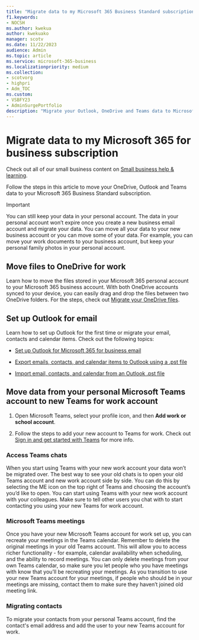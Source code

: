 ```yaml
---
title: "Migrate data to my Microsoft 365 Business Standard subscription"
f1.keywords:
- NOCSH
ms.author: kwekua
author: kwekuako
manager: scotv
ms.date: 11/22/2023
audience: Admin
ms.topic: article
ms.service: microsoft-365-business
ms.localizationpriority: medium
ms.collection: 
- scotvorg
- highpri
- Adm_TOC
ms.custom: 
- VSBFY23
- AdminSurgePortfolio
description: "Migrate your Outlook, OneDrive and Teams data to Microsoft 365 Business Standard"
---
```


# Migrate data to my Microsoft 365 for business subscription

Check out all of our small business content on [Small business help & learning](https://go.microsoft.com/fwlink/?linkid=2224585).

Follow the steps in this article to move your OneDrive, Outlook and Teams data to your Microsoft 365 Business Standard subscription.

> [!IMPORTANT]
> You can still keep your data in your personal account. The data in your personal account won’t expire once you create a new business email account and migrate your data. You can move all your data to your new business account or you can move some of your data. For example, you can move your work documents to your business account, but keep your personal family photos in your personal account.

## Move files to OneDrive for work

Learn how to move the files stored in your Microsoft 365 personal account to your Microsoft 365 business account. With both OneDrive accounts synced to your device, you can easily drag and drop the files between two OneDrive folders. For the steps, check out [Migrate your OneDrive files](https://support.microsoft.com/office/7fb28cad-7e25-451f-8b4b-2d1a71e5c0e9).

## Set up Outlook for email

Learn how to set up Outlook for the first time or migrate your email, contacts and calendar items. Check out the following topics:

- [Set up Outlook for Microsoft 365 for business email](../setup/setup-outlook.md)

- [Export emails, contacts, and calendar items to Outlook using a .pst file](https://support.microsoft.com/office/14252b52-3075-4e9b-be4e-ff9ef1068f91)

- [Import email, contacts, and calendar from an Outlook .pst file](https://support.microsoft.com/topic/431a8e9a-f99f-4d5f-ae48-ded54b3440ac)

## Move data from your personal Microsoft Teams account to new Teams for work account

1. Open Microsoft Teams, select your profile icon, and then **Add work or school account**.

2. Follow the steps to add your new account to Teams for work. Check out [Sign in and get started with Teams](https://support.microsoft.com/office/sign-in-and-get-started-with-teams-6723dc43-dbc0-46e6-af49-8a2d1c5cb937) for more info.

### Access Teams chats

When you start using Teams with your new work account your data won’t be migrated over. The best way to see your old chats is to open your old Teams account and new work account side by side. You can do this by selecting the ME icon on the top right of Teams and choosing the account’s you’d like to open. You can start using Teams with your new work account  with your colleagues. Make sure to tell other users you chat with to start contacting you using your new Teams for work account.

### Microsoft Teams meetings

Once you have your new Microsoft Teams account for work set up, you can recreate your meetings in the Teams calendar. Remember to delete the original meetings in your old Teams account. This will allow you to access richer functionality - for example, calendar availability when scheduling, and the ability to record meetings. You can only delete meetings from your own Teams calendar, so make sure you let people who you have meetings with know that you’ll be recreating your meetings. As you transition to use your new Teams account for your meetings, if people who should be in your meetings are missing, contact them to make sure they haven’t joined old meeting link.

### Migrating contacts

To migrate your contacts from your personal Teams account, find the contact's email address and add the user to your new Teams account for work.
